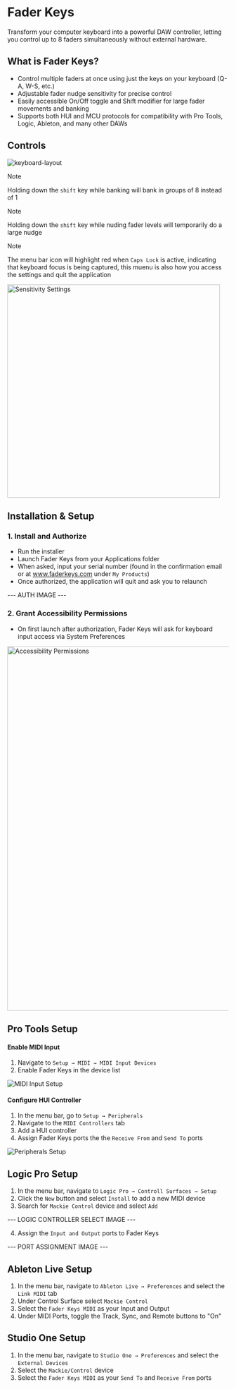 # Fader Keys

Transform your computer keyboard into a powerful DAW controller, letting you control up to 8 faders simultaneously without external hardware.

## What is Fader Keys?

- Control multiple faders at once using just the keys on your keyboard (Q-A, W-S, etc.)
- Adjustable fader nudge sensitivity for precise control
- Easily accessible On/Off toggle and Shift modifier for large fader movements and banking
- Supports both HUI and MCU protocols for compatibility with Pro Tools, Logic, Ableton, and many other DAWs

## Controls

![keyboard-layout](https://github.com/user-attachments/assets/02287bdf-8e30-40b4-9442-8fb681ef0b3d)

> [!NOTE]
> Holding down the `shift` key while banking will bank in groups of 8 instead of 1

> [!NOTE]
> Holding down the `shift` key while nuding fader levels will temporarily do a large nudge

> [!NOTE]
> The menu bar icon will highlight red when `Caps Lock` is active, indicating that keyboard focus is being captured, this muenu is also how you access the settings and quit the application

<img width="484" alt="Sensitivity Settings" src="https://github.com/user-attachments/assets/e9879612-2c1b-44d5-8a44-102d6e06c681" />

## Installation & Setup

### 1. Install and Authorize

- Run the installer
- Launch Fader Keys from your Applications folder
- When asked, input your serial number (found in the confirmation email or at www.faderkeys.com under `My Products`)
- Once authorized, the application will quit and ask you to relaunch

--- AUTH IMAGE ---

### 2. Grant Accessibility Permissions

- On first launch after authorization, Fader Keys will ask for keyboard input access via System Preferences

<img width="827" alt="Accessibility Permissions" src="https://github.com/user-attachments/assets/15fc156d-0092-4b31-8757-6151aae2061c" />

## Pro Tools Setup

#### Enable MIDI Input

1. Navigate to `Setup → MIDI → MIDI Input Devices`
2. Enable Fader Keys in the device list

<img src="https://github.com/user-attachments/assets/8de6b837-3589-4f5b-97af-dbb4095a79be" alt="MIDI Input Setup">

#### Configure HUI Controller

1. In the menu bar, go to `Setup → Peripherals`
2. Navigate to the `MIDI Controllers` tab
3. Add a HUI controller
4. Assign Fader Keys ports the the `Receive From` and `Send To` ports

<img src="https://github.com/user-attachments/assets/8f3c6e2e-6c1f-4249-8544-246c7885916b" alt="Peripherals Setup">

## Logic Pro Setup

1. In the menu bar, navigate to `Logic Pro → Controll Surfaces → Setup`
2. Click the `New` button and select `Install` to add a new MIDI device
3. Search for `Mackie Control` device and select `Add`

--- LOGIC CONTROLLER SELECT IMAGE ---

4. Assign the `Input and Output` ports to Fader Keys

--- PORT ASSIGNMENT IMAGE ---

## Ableton Live Setup

1. In the menu bar, navigate to `Ableton Live → Preferences` and select the `Link MIDI` tab
2. Under Control Surface select `Mackie Control`
3. Select the `Fader Keys MIDI` as your Input and Output
4. Under MIDI Ports, toggle the Track, Sync, and Remote buttons to "On"

## Studio One Setup

1. In the menu bar, navigate to `Studio One → Preferences` and select the `External Devices`
2. Select the `Mackie/Control` device
3. Select the `Fader Keys MIDI` as your `Send To` and `Receive From` ports

